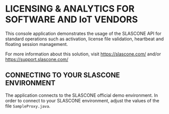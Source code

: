 # LICENSING & ANALYTICS FOR SOFTWARE AND IoT VENDORS

This console application demonstrates the usage of the SLASCONE API for standard operations such as activation, license file validation, heartbeat and floating session management.

For more information about this solution, visit
https://slascone.com/ and/or
https://support.slascone.com/

## CONNECTING TO YOUR SLASCONE ENVIRONMENT

The application connects to the SLASCONE official demo environment. In order to connect to your SLASCONE environment, adjust the values of the file `SampleProxy.java`.
